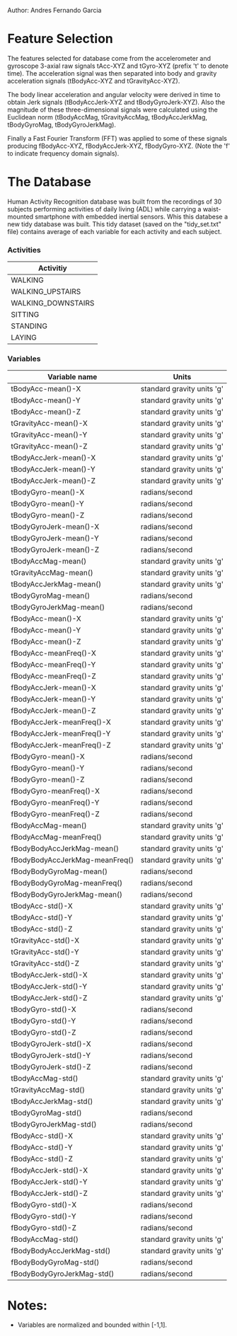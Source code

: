 
Author: Andres Fernando Garcia

Feature Selection 
=================

The features selected for database come from the accelerometer and gyroscope 3-axial raw signals tAcc-XYZ and tGyro-XYZ (prefix 't' to denote time). The acceleration signal was then separated into body and gravity acceleration signals (tBodyAcc-XYZ and tGravityAcc-XYZ).

The body linear acceleration and angular velocity were derived in time to obtain Jerk signals (tBodyAccJerk-XYZ and tBodyGyroJerk-XYZ). Also the magnitude of these three-dimensional signals were calculated using the Euclidean norm (tBodyAccMag, tGravityAccMag, tBodyAccJerkMag, tBodyGyroMag, tBodyGyroJerkMag). 

Finally a Fast Fourier Transform (FFT) was applied to some of these signals producing fBodyAcc-XYZ, fBodyAccJerk-XYZ, fBodyGyro-XYZ. (Note the 'f' to indicate frequency domain signals). 

The Database
=================

Human Activity Recognition database was built from the recordings of 30 subjects performing activities of daily living (ADL) while carrying a waist-mounted smartphone with embedded inertial sensors. Whis this databese a new tidy database was built. This tidy dataset (saved on the "tidy_set.txt" file) contains average of each variable for each activity and each subject.

### Activities
| Activitiy      |
|------------|
| WALKING|
| WALKING_UPSTAIRS|
| WALKING_DOWNSTAIRS|
| SITTING|
| STANDING|
| LAYING|

### Variables

Variable name       | Units
--------------------|------------
tBodyAcc-mean()-X   | standard gravity units 'g'
tBodyAcc-mean()-Y   | standard gravity units 'g'
tBodyAcc-mean()-Z   | standard gravity units 'g'
tGravityAcc-mean()-X    | standard gravity units 'g'
tGravityAcc-mean()-Y    | standard gravity units 'g'
tGravityAcc-mean()-Z    | standard gravity units 'g'
tBodyAccJerk-mean()-X   | standard gravity units 'g'
tBodyAccJerk-mean()-Y   | standard gravity units 'g'
tBodyAccJerk-mean()-Z   | standard gravity units 'g'
tBodyGyro-mean()-X  | radians/second
tBodyGyro-mean()-Y  | radians/second
tBodyGyro-mean()-Z  | radians/second
tBodyGyroJerk-mean()-X  | radians/second
tBodyGyroJerk-mean()-Y  | radians/second
tBodyGyroJerk-mean()-Z  | radians/second
tBodyAccMag-mean()  | standard gravity units 'g'
tGravityAccMag-mean()   | standard gravity units 'g'
tBodyAccJerkMag-mean()  | standard gravity units 'g'
tBodyGyroMag-mean() | radians/second
tBodyGyroJerkMag-mean() | radians/second
fBodyAcc-mean()-X   | standard gravity units 'g'
fBodyAcc-mean()-Y   | standard gravity units 'g'
fBodyAcc-mean()-Z   | standard gravity units 'g'
fBodyAcc-meanFreq()-X   | standard gravity units 'g'
fBodyAcc-meanFreq()-Y   | standard gravity units 'g'
fBodyAcc-meanFreq()-Z   | standard gravity units 'g'
fBodyAccJerk-mean()-X   | standard gravity units 'g'
fBodyAccJerk-mean()-Y   | standard gravity units 'g'
fBodyAccJerk-mean()-Z   | standard gravity units 'g'
fBodyAccJerk-meanFreq()-X   | standard gravity units 'g'
fBodyAccJerk-meanFreq()-Y   | standard gravity units 'g'
fBodyAccJerk-meanFreq()-Z   | standard gravity units 'g'
fBodyGyro-mean()-X  | radians/second
fBodyGyro-mean()-Y  | radians/second
fBodyGyro-mean()-Z  | radians/second
fBodyGyro-meanFreq()-X  | radians/second
fBodyGyro-meanFreq()-Y  | radians/second
fBodyGyro-meanFreq()-Z  | radians/second
fBodyAccMag-mean()  | standard gravity units 'g'
fBodyAccMag-meanFreq()  | standard gravity units 'g'
fBodyBodyAccJerkMag-mean()  | standard gravity units 'g'
fBodyBodyAccJerkMag-meanFreq()  | standard gravity units 'g'
fBodyBodyGyroMag-mean() | radians/second
fBodyBodyGyroMag-meanFreq() | radians/second
fBodyBodyGyroJerkMag-mean() | radians/second
tBodyAcc-std()-X    | standard gravity units 'g'
tBodyAcc-std()-Y    | standard gravity units 'g'
tBodyAcc-std()-Z    | standard gravity units 'g'
tGravityAcc-std()-X | standard gravity units 'g'
tGravityAcc-std()-Y | standard gravity units 'g'
tGravityAcc-std()-Z | standard gravity units 'g'
tBodyAccJerk-std()-X    | standard gravity units 'g'
tBodyAccJerk-std()-Y    | standard gravity units 'g'
tBodyAccJerk-std()-Z    | standard gravity units 'g'
tBodyGyro-std()-X   | radians/second
tBodyGyro-std()-Y   | radians/second
tBodyGyro-std()-Z   | radians/second
tBodyGyroJerk-std()-X   | radians/second
tBodyGyroJerk-std()-Y   | radians/second
tBodyGyroJerk-std()-Z   | radians/second
tBodyAccMag-std()   | standard gravity units 'g'
tGravityAccMag-std()    | standard gravity units 'g'
tBodyAccJerkMag-std()   | standard gravity units 'g'
tBodyGyroMag-std()  | radians/second
tBodyGyroJerkMag-std()  | radians/second
fBodyAcc-std()-X    | standard gravity units 'g'
fBodyAcc-std()-Y    | standard gravity units 'g'
fBodyAcc-std()-Z    | standard gravity units 'g'
fBodyAccJerk-std()-X    | standard gravity units 'g'
fBodyAccJerk-std()-Y    | standard gravity units 'g'
fBodyAccJerk-std()-Z    | standard gravity units 'g'
fBodyGyro-std()-X   | radians/second
fBodyGyro-std()-Y   | radians/second
fBodyGyro-std()-Z   | radians/second
fBodyAccMag-std()   | standard gravity units 'g'
fBodyBodyAccJerkMag-std()   | standard gravity units 'g'
fBodyBodyGyroMag-std()  | radians/second
fBodyBodyGyroJerkMag-std()  | radians/second


Notes: 
======
- Variables are normalized and bounded within [-1,1].
